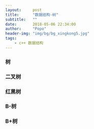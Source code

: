 ```yaml
---
layout:     post
title:      "数据结构-树"
subtitle:   ""
date:       2018-05-06 22:34:00
author:     "Popo"
header-img: "img/bg/bg_xingkong5.jpg"
tags:
    - c++ 数据结构
---
```



### 树

### 二叉树

### 红黑树

### B-树

### B+树